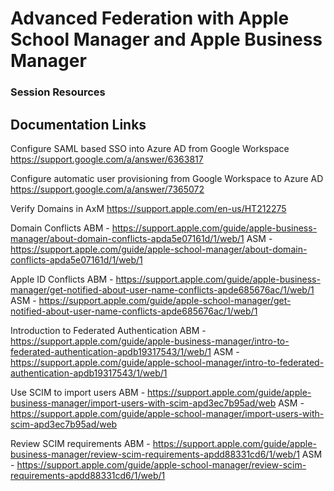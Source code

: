 # Advanced Federation with Apple School Manager and Apple Business Manager 
### Session Resources 


## Documentation Links 

Configure SAML based SSO into Azure AD from Google Workspace
https://support.google.com/a/answer/6363817

Configure automatic user provisioning from Google Workspace to Azure AD
https://support.google.com/a/answer/7365072

Verify Domains in AxM
https://support.apple.com/en-us/HT212275

Domain Conflicts 
ABM - https://support.apple.com/guide/apple-business-manager/about-domain-conflicts-apda5e07161d/1/web/1
ASM - https://support.apple.com/guide/apple-school-manager/about-domain-conflicts-apda5e07161d/1/web/1


Apple ID Conflicts 
ABM - https://support.apple.com/guide/apple-business-manager/get-notified-about-user-name-conflicts-apde685676ac/1/web/1
ASM - https://support.apple.com/guide/apple-school-manager/get-notified-about-user-name-conflicts-apde685676ac/1/web/1

Introduction to Federated Authentication 
ABM - https://support.apple.com/guide/apple-business-manager/intro-to-federated-authentication-apdb19317543/1/web/1
ASM - https://support.apple.com/guide/apple-school-manager/intro-to-federated-authentication-apdb19317543/1/web/1

Use SCIM to import users
ABM - https://support.apple.com/guide/apple-business-manager/import-users-with-scim-apd3ec7b95ad/web
ASM - https://support.apple.com/guide/apple-school-manager/import-users-with-scim-apd3ec7b95ad/web

Review SCIM requirements 
ABM - https://support.apple.com/guide/apple-business-manager/review-scim-requirements-apdd88331cd6/1/web/1
ASM - https://support.apple.com/guide/apple-school-manager/review-scim-requirements-apdd88331cd6/1/web/1
